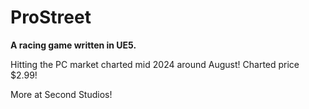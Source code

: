# ProStreet

**A racing game written in UE5.**

Hitting the PC market charted mid 2024 around August! Charted price $2.99!

More at Second Studios!
